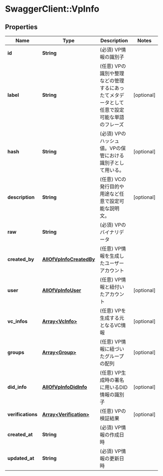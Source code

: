 # SwaggerClient::VpInfo

## Properties
Name | Type | Description | Notes
------------ | ------------- | ------------- | -------------
**id** | **String** | (必須) VP情報の識別子 | 
**label** | **String** | (任意) VPの識別や整理などの管理するにあったてメタデータとして任意で設定可能な単語のフレーズ | [optional] 
**hash** | **String** | (必須) VPのハッシュ値。VPの保管における識別子として用いる。 | [optional] 
**description** | **String** | (任意) VCの発行目的や用途など任意で設定可能な説明文。 | [optional] 
**raw** | **String** | (必須) VPのバイナリデータ | 
**created_by** | [**AllOfVpInfoCreatedBy**](AllOfVpInfoCreatedBy.md) | (任意) VP情報を生成したユーザーアカウント | 
**user** | [**AllOfVpInfoUser**](AllOfVpInfoUser.md) | (任意) VP情報と紐付いたアカウント | [optional] 
**vc_infos** | [**Array&lt;VcInfo&gt;**](VcInfo.md) | (任意) VPを生成する元となるVC情報 | [optional] 
**groups** | [**Array&lt;Group&gt;**](Group.md) | (任意) VP情報に紐づいたグループの配列 | [optional] 
**did_info** | [**AllOfVpInfoDidInfo**](AllOfVpInfoDidInfo.md) | (任意) VP生成時の署名に用いるDID情報の識別子 | [optional] 
**verifications** | [**Array&lt;Verification&gt;**](Verification.md) | (任意) VPの検証結果 | [optional] 
**created_at** | **String** | (必須) VP情報の作成日時 | 
**updated_at** | **String** | (必須) VP情報の更新日時 | 

